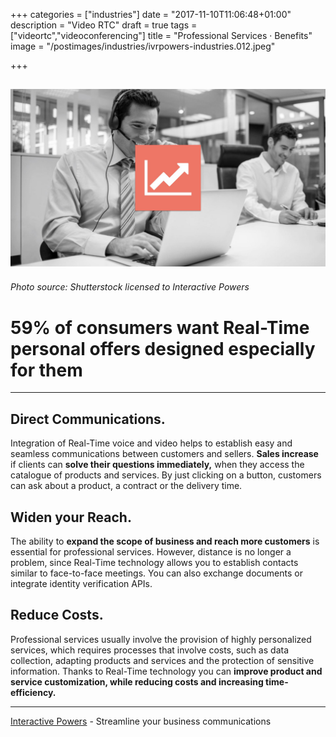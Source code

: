 +++
categories = ["industries"]
date = "2017-11-10T11:06:48+01:00"
description = "Video RTC"
draft = true
tags = ["videortc","videoconferencing"]
title = "Professional Services · Benefits"
image = "/postimages/industries/ivrpowers-industries.012.jpeg"

+++

![man videoconferencing](/postimages/industries/ivrpowers-industries.012.jpeg)
----------
###### Photo source: Shutterstock licensed to Interactive Powers

# 59% of consumers want Real-Time personal offers designed especially for them
---


## Direct Communications.

Integration of Real-Time voice and video helps to establish easy and seamless communications between customers and sellers. **Sales increase** if clients can **solve their questions immediately,** when they access the catalogue of products and services. By just clicking on a button, customers can ask about a product, a contract or the delivery time.


## Widen your Reach.

The ability to **expand the scope of business and reach more customers** is essential for professional services. However, distance is no longer a problem, since Real-Time technology allows you to establish contacts similar to face-to-face meetings. You can also exchange documents or integrate identity verification APIs.


## Reduce Costs.

Professional services usually involve the provision of highly personalized services, which requires processes that involve costs, such as data collection, adapting products and services and the protection of sensitive information. Thanks to Real-Time technology you can **improve product and service customization, while reducing costs and increasing time-efficiency.**


---
[Interactive Powers](http://www.ivrpowers.com/) - Streamline your business communications




